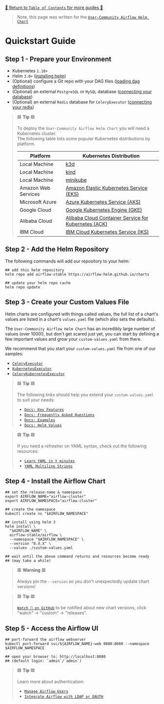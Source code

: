 [🔗 Return to `Table of Contents` for more guides 🔗](https://github.com/airflow-helm/charts/tree/main/charts/airflow#guides)

> Note, this page was written for the [`User-Community Airflow Helm Chart`](https://github.com/airflow-helm/charts/tree/main/charts/airflow)

# Quickstart Guide

## Step 1 - Prepare your Environment

- Kubernetes `1.18+`
- Helm `3.0+` ([installing helm](https://helm.sh/docs/intro/install/))
- (Optional) configure a Git repo with your DAG files ([loading dag definitions](../faq/dags/load-dag-definitions.md))
- (Optional) an external `PostgreSQL` or `MySQL` database ([connecting your database](../faq/database/external-database.md))
- (Optional) an external `Redis` database for `CeleryExecutor` ([connecting your redis](../faq/database/external-redis.md))

> 🟦 __Tip__ 🟦
>
> To deploy the `User-Community Airflow Helm Chart` you will need a Kubernetes cluster.
> <br>
> The following table lists some popular Kubernetes distributions by platform.
>
> Platform | Kubernetes Distribution
> --- | ---
> Local Machine | [k3d](https://k3d.io/)
> Local Machine | [kind](https://kind.sigs.k8s.io/)
> Local Machine | [minikube](https://minikube.sigs.k8s.io/)
> Amazon Web Services | [Amazon Elastic Kubernetes Service (EKS)](https://aws.amazon.com/eks/)
> Microsoft Azure | [Azure Kubernetes Service (AKS)](https://azure.microsoft.com/en-au/services/kubernetes-service/)
> Google Cloud | [Google Kubernetes Engine (GKE)](https://cloud.google.com/kubernetes-engine)
> Alibaba Cloud | [Alibaba Cloud Container Service for Kubernetes (ACK)](https://www.alibabacloud.com/product/kubernetes)
> IBM Cloud | [IBM Cloud Kubernetes Service (IKS)](https://www.ibm.com/cloud/kubernetes-service)

## Step 2 - Add the Helm Repository

The following commands will add our repository to your helm:

```shell
## add this helm repository
helm repo add airflow-stable https://airflow-helm.github.io/charts

## update your helm repo cache
helm repo update
```

## Step 3 - Create your Custom Values File

Helm charts are configured with things called values, the full list of a chart's values are listed in a chart's `values.yaml` file
(which also sets the defaults).

The `User-Community Airflow Helm Chart` has an incredibly large number of values (over 1000!),
but don't get scared just yet, you can start by defining a few important values and grow your `custom-values.yaml` from there.

We recommend that you start your `custom-values.yaml` file from one of our samples:

- [`CeleryExecutor`](../../sample-values-CeleryExecutor.yaml)
- [`KubernetesExecutor`](../../sample-values-KubernetesExecutor.yaml)
- [`CeleryKubernetesExecutor`](../../sample-values-CeleryKubernetesExecutor.yaml)

> 🟦 __Tip__ 🟦
> 
> The following links should help you extend your `custom-values.yaml` to suit your needs:
>
> - [`Docs: Key Features`](../../README.md#key-features)
> - [`Docs: Frequently Asked Questions`](../../README.md#frequently-asked-questions)
> - [`Docs: Examples`](../../README.md#examples)
> - [`Docs: Helm Values`](../../README.md#helm-values)

> 🟦 __Tip__ 🟦
>
> If you need a refresher on YAML syntax, check out the following resources:
> 
> - [`Learn YAML in Y minutes`](https://learnxinyminutes.com/docs/yaml/)
> - [`YAML Multiline Strings`](https://yaml-multiline.info/)

## Step 4 - Install the Airflow Chart

```shell
## set the release-name & namespace
export AIRFLOW_NAME="airflow-cluster"
export AIRFLOW_NAMESPACE="airflow-cluster"

## create the namespace
kubectl create ns "$AIRFLOW_NAMESPACE"

## install using helm 3
helm install \
  "$AIRFLOW_NAME" \
  airflow-stable/airflow \
  --namespace "$AIRFLOW_NAMESPACE" \
  --version "8.X.X" \
  --values ./custom-values.yaml
  
## wait until the above command returns and resources become ready 
## (may take a while)
```

> 🟥 __Warning__ 🟥
>
> Always pin the `--version` so you don't unexpectedly update chart versions!

> 🟦 __Tip__ 🟦
>
> [`Watch 👀 on GitHub`](https://github.com/airflow-helm/charts/watchers) to be notified about new chart versions,
> click "watch" → "custom" → "releases".

## Step 5 - Access the Airflow UI

```shell
## port-forward the airflow webserver
kubectl port-forward svc/${AIRFLOW_NAME}-web 8080:8080 --namespace $AIRFLOW_NAMESPACE

## open your browser to: http://localhost:8080 
## (default login: `admin`/`admin`)
```

> 🟦 __Tip__ 🟦
>
> Learn more about authentication:
>
> - [`Manage Airflow Users`](../faq/security/airflow-users.md) 
> - [`Integrate Airflow with LDAP or OAUTH`](../faq/security/ldap-oauth.md)
